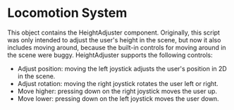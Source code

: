 # Locomotion System

This object contains the HeightAdjuster component. Originally, this script was only intended to adjust the user's height in the scene, but now it also includes moving around, because the built-in controls for moving around in the scene were buggy. HeightAdjuster supports the following controls:

* Adjust position: moving the left joystick adjusts the user's position in 2D in the scene.
* Adjust rotation: moving the right joystick rotates the user left or right.
* Move higher: pressing down on the right joystick moves the user up.
* Move lower: pressing down on the left joystick moves the user down.
